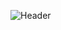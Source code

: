 ![Header](https://betanews.com/wp-content/uploads/2018/06/gifs-on-cli.gif)
<div style="text-align:center; width:100%; display: flex; align-items: center; justify-content: center;">
</a>
</div>
